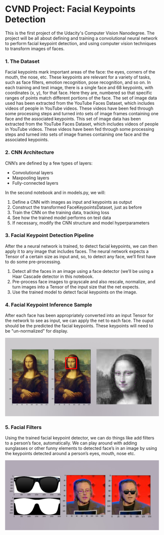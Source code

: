 # CVND Project: Facial Keypoints Detection

This is the first project of the Udacity's Computer Vision Nanodegree. The project will be all about defining and training a convolutional neural network to perform facial keypoint detection, and using computer vision techniques to transform images of faces.

### 1. The Dataset

Facial keypoints mark important areas of the face: the eyes, corners of the mouth, the nose, etc. These keypoints are relevant for a variety of tasks, such as face filters, emotion recognition, pose recognition, and so on. In each training and test image, there is a single face and 68 keypoints, with coordinates (x, y), for that face. Here they are, numbered so that specific ranges of points match different portions of the face. The set of image data used has been
extracted from the YouTube Faces Dataset, which includes videos of people in YouTube videos.
These videos have been fed through some processing steps and turned into sets of image frames
containing one face and the associated keypoints. This set of image data has been
extracted from the YouTube Faces Dataset, which includes videos of people in YouTube videos.
These videos have been fed through some processing steps and turned into sets of image frames
containing one face and the associated keypoints.

### 2. CNN Architecture

CNN’s are defined by a few types of layers:
* Convolutional layers
* Maxpooling layers
* Fully-connected layers

In the second notebook and in models.py, we will:
1. Define a CNN with images as input and keypoints as output
2. Construct the transformed FaceKeypointsDataset, just as before
3. Train the CNN on the training data, tracking loss
4. See how the trained model performs on test data
5. If necessary, modify the CNN structure and model hyperparameters

### 3. Facial Keypoint Detection Pipeline
After the a neural network is trained, to detect facial keypoints, we can then apply it
to any image that includes faces. The neural network expects a Tensor of a certain size as input
and, so, to detect any face, we’ll first have to do some pre-processing.
1. Detect all the faces in an image using a face detector (we’ll be using a Haar Cascade detector
in this notebook.
2. Pre-process face images to grayscale and also rescale, normalize, and turn images into a
Tensor of the input size that the net expects.
3. Use the trained model to detect facial keypoints on the image.

### 4. Facial Keypoint Inference Sample
After each face has been appropriately converted into an input Tensor for the network to see as
input, we can apply the net to each face. The ouput should be the predicted the facial keypoints.
These keypoints will need to be "un-normalized" for display.

![Mona Lisa Facial Keypoints Detection](https://raw.githubusercontent.com/SamuelaAnastasi/CVND_Project_Facial_Keypoints_Detection/master/images/key_points_mona_lisa.jpg)

### 5. Facial Filters
Using the trained facial keypoint detector, we can do things like add filters to a person’s
face, automatically. We can play around with adding sunglasses or other funny elements to detected face’s in an image by using the keypoints detected around a person’s eyes, mouth, nose etc.

![Fun with Keypoints](https://raw.githubusercontent.com/SamuelaAnastasi/CVND_Project_Facial_Keypoints_Detection/master/images/fun_keypoints.jpg)
